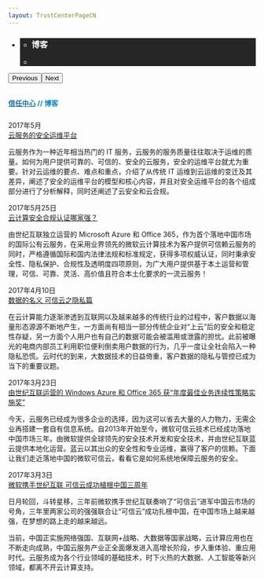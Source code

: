 ```yaml
---
layout: TrustCenterPageCN
---
```

<div class="row-fluid">
   <div class="span">
      <div>
         <div id="" data-cols="1" data-view1="1" data-view2="1" data-view3="1" data-view4="1" class="row-fluid wider hero grid-container" style="padding-bottom: 30px;">
            <div class="span bp0-col-1-1 bp1-col-1-1 bp2-col-1-1 bp3-col-1-1">
               <div bi:type="slideshow" class="slideshow slideshow-hero hero" xmlns:bi="urn:schemas-microsoft-com:mscom:bi">
                  <ul bi:type="list" class="slides">
                     <li id="slide-1" bi:index="0" selectBi="">
                        <div class="heroitem light-foreground" bi:type="heroitem">
                           <div class="media" bi:parenttitle="t1">
                              <a href="" bi:track="False" bi:titleflag="t1" bi:index="0">
                                 <div data-picture="" data-alt="Blog" data-disable-swap-below="">
                                    <div data-src="../Images/MS_TrustCenter_Blog_Header.jpg"></div>
                                    <noscript></noscript>
                                 </div>
                              </a>
                           </div>
                           <div class="text" bi:type="cta">
                              <div class="text-container">
                                 <div class="box" style="background: rgba(0,0,0,.85); color: #FFFFFF;">
                                    <ul bi:type="list" class="headerCaption subpageHeaderCaption">
                                       <li class="box-title">
                                          <h3 class="box-title" bi:type="title" bi:title="t1" style="color: #FFFFFF;">博客</h3>
                                       </li>
                                       <li class="box-actions box-description"><a target="_self" class="mscom-link" href=""></a></li>
                                    </ul>
                                 </div>
                              </div>
                           </div>
                        </div>
                     </li>
                  </ul>
                  <div class="navigation international" bi:track="false">
                     <div class="grid-container settop" data-title-text="Go To Slide "></div>
                  </div>
                  <div class="prev-next" bi:track="false"><button class="prev"><span class="icon-left" aria-hidden="true"></span><span class="screen-reader-text">Previous</span></button><button class="next"><span class="icon-right" aria-hidden="true"></span><span class="screen-reader-text">Next</span></button></div>
                  <div id="play-pause" class="play-pause" style="display:none">
                     <div class="pause"><button id="pauseButton" class="pause_button"><span class="icon-pause" aria-hidden="true"></span><span class="screen-reader-text">Pause</span></button></div>
                     <div class="play"><button id="playButton" class="play_button"><span class="icon-play" aria-hidden="true"></span><span class="screen-reader-text">Play</span></button></div>
                  </div>
               </div>
            </div>
         </div>
                  <div class="row-fluid grid-container mscom-grid-container breadcrumbs" style="padding-bottom: 25px;color:#0081c6;font-weight: bold;" data-view4="1" data-view3="1" data-view2="1" data-view1="1" data-cols="1">
            <div class="span bp0-col-1-1 bp1-col-1-1 bp2-col-1-1 bp3-col-1-1"><a target="_self" class="mscom-link" href="../default.html" style="color:rgb(21, 112, 166)">信任中心</a> // 博客</div>
         </div>
         <div id="" data-cols="1" data-view1="1" data-view2="1" data-view3="1" data-view4="1" class="row-fluid grid-container mscom-grid-container whatsNewBody wider">
            <div class="span bp0-col-1-1 bp1-col-1-1 bp2-col-1-1 bp3-col-1-1">
			<div data-cols="1" data-view1="1" data-view2="1" data-view3="1" data-view4="1" class="row-fluid">
                  <div class="span bp0-col-1-1 bp1-col-1-1 bp2-col-1-1 bp3-col-1-1">
                     <div id="" data-cols="1" data-view1="1" data-view2="1" data-view3="1" data-view4="1" class="row-fluid grid-container mscom-grid-container">
                        <div class="span bp0-col-1-1 bp1-col-1-1 bp2-col-1-1 bp3-col-1-1">
                           <label class="date">2017年5月</label><br /><label><a target="_blank" class="mscom-link" href="../blog/blog170501-cn.html">云服务的安全运维平台</a></label>
                           <p>云服务作为一种近年相当热门的 IT 服务，云服务的服务质量往往取决于运维的质量。如何为用户提供可靠的、可信的、安全的云服务，安全的运维平台就尤为重要。针对云运维的要点、难点和重点，介绍了从传统 IT 运维到云运维的变迁及其差异，阐述了安全的运维平台的模型和核心内容，并且对安全运维平台的各个组成部分进行了分析解释，同时还阐述了云安全和云合规。</p>
                        </div>
                     </div>
                  </div>
               </div>
            <div data-cols="1" data-view1="1" data-view2="1" data-view3="1" data-view4="1" class="row-fluid">
                  <div class="span bp0-col-1-1 bp1-col-1-1 bp2-col-1-1 bp3-col-1-1">
                     <div id="" data-cols="1" data-view1="1" data-view2="1" data-view3="1" data-view4="1" class="row-fluid grid-container mscom-grid-container">
                        <div class="span bp0-col-1-1 bp1-col-1-1 bp2-col-1-1 bp3-col-1-1">
                           <label class="date">2017年5月25日</label><br /><label><a target="_blank" class="mscom-link" href="../blog/blog170525-cn.html">云计算安全合规认证哪家强？</a></label>
                           <p>由世纪互联独立运营的 Microsoft Azure 和 Office 365，作为首个落地中国市场的国际公有云服务，在采用业界领先的微软云计算技术为客户提供可信赖云服务的同时，严格遵循国际和国内法律法规和标准规定，获得多项权威认证，同时秉承安全性、隐私保护、合规性及透明度四项原则，为广大用户提供基于本土运营和管理，可信、可靠、灵活、高价值且符合本土化要求的一流云服务！</p>
                        </div>
                     </div>
                  </div>
               </div>
               <div data-cols="1" data-view1="1" data-view2="1" data-view3="1" data-view4="1" class="row-fluid">
                  <div class="span bp0-col-1-1 bp1-col-1-1 bp2-col-1-1 bp3-col-1-1">
                     <div id="" data-cols="1" data-view1="1" data-view2="1" data-view3="1" data-view4="1" class="row-fluid grid-container mscom-grid-container">
                        <div class="span bp0-col-1-1 bp1-col-1-1 bp2-col-1-1 bp3-col-1-1">
                            <label class="date">2017年4月10日</label><br /><label><a target="_blank" class="mscom-link" href="../blog/blog170410-cn.html">数据的名义 可信云之隐私篇</a></label>
                           <p>在云计算能力逐渐渗透到互联网以及越来越多的传统行业的过程中，客户数据以海量形态源源不断地产生，一方面尚有相当一部分传统企业对“上云”后的安全和稳定性存疑，另一方面个人用户也有自己的数据可能会被滥用或泄露的担忧。此前被曝光的电商内部员工利用职位便利倒卖用户数据的行为，几乎一度让全社会陷入一种隐私恐慌。云时代的到来，大数据技术的日益倚重，客户数据的隐私与管控已成为当下的重要议题。
                           </p>
                        </div>
                     </div>
                  </div>
               </div>
               <div data-cols="1" data-view1="1" data-view2="1" data-view3="1" data-view4="1" class="row-fluid">
                  <div class="span bp0-col-1-1 bp1-col-1-1 bp2-col-1-1 bp3-col-1-1">
                     <div id="" data-cols="1" data-view1="1" data-view2="1" data-view3="1" data-view4="1" class="row-fluid grid-container mscom-grid-container">
                        <div class="span bp0-col-1-1 bp1-col-1-1 bp2-col-1-1 bp3-col-1-1">
                            <label class="date">2017年3月23日</label><br /><label><a target="_blank" class="mscom-link" href="../blog/blog170323-cn.html">由世纪互联运营的 Windows Azure 和 Office 365 获“年度最佳业务连续性策略实施奖”</a></label>
                           <p>今天，云服务已经成为很多企业的选择，因为这可以省去大量的人力物力，无需企业再搭建一套自有信息系统。自2013年开始至今，微软可信云技术已经成功落地中国市场三年。由微软提供全球领先的安全技术开发和安全技术，并由世纪互联蓝云提供本地化运营。蓝云以其出众的安全性和专业运维，赢得了客户的信赖。下面让我们走近落地中国的微软可信云，看看它是如何系统地保障云服务的安全。
                           </p>
                        </div>
                     </div>
                  </div>
               </div>
               <div data-cols="1" data-view1="1" data-view2="1" data-view3="1" data-view4="1" class="row-fluid">
                  <div class="span bp0-col-1-1 bp1-col-1-1 bp2-col-1-1 bp3-col-1-1">
                     <div id="" data-cols="1" data-view1="1" data-view2="1" data-view3="1" data-view4="1" class="row-fluid grid-container mscom-grid-container">
                        <div class="span bp0-col-1-1 bp1-col-1-1 bp2-col-1-1 bp3-col-1-1">
                           <label class="date">2017年3月3日</label><br /><label><a target="_blank" class="mscom-link" href="../blog/blog170303-cn.html">微软携手世纪互联 可信云成功植根中国三周年</a></label>
                           <p>日月轮回，斗转星移，三年前微软携手世纪互联奏响了“可信云”进军中国云市场的号角，三年里两家公司的强强联合让“可信云”成功扎根中国，在中国市场上越来越强，在梦想的路上走的越来越远。</p>
						   <p>当前，中国正实施网络强国、互联网+战略、大数据等国家战略，云计算应用也在不断走向成熟，中国云服务产业正全面爆发进入高增长阶段，步入重体验、重应用时代。云服务成为各个行业领域的基础技术，时下火热的大数据、人工智能等新兴领域，都离不开云计算支持。</p>
                        </div>
                     </div>
                  </div>
               </div>
            </div>
         </div>         
      </div>
   </div>
</div>
<div class="row-fluid" data-view4="1" data-view3="1" data-view2="1" data-view1="1" data-cols="1">
   <div class="span bp0-col-1-1 bp1-col-1-1 bp2-col-1-1 bp3-col-1-1"></div>
</div>

